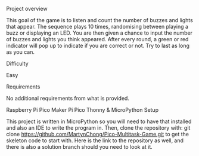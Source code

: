 Project overview

This goal of the game is to listen and count the number of buzzes and lights that appear. The sequence plays 10 times, randomising between playing a buzz or displaying an LED. You are then given a chance to input the number of buzzes and lights you think appeared. After every round, a green or red indicator will pop up to indicate if you are correct or not. Try to last as long as you can.

Difficulty

Easy

Requirements

No additional requirements from what is provided.

Raspberry Pi Pico
Maker Pi Pico
Thonny & MicroPython
Setup

This project is written in MicroPython so you will need to have that installed and also an IDE to write the program in. Then, clone the repository with: git clone https://github.com/MartynChong/Pico-Multitask-Game.git to get the skeleton code to start with. Here is the link to the repository as well, and there is also a solution branch should you need to look at it.
